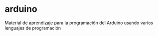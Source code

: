 # arduino
Material de aprendizaje para la programación del Arduino usando varios lenguajes de programación
